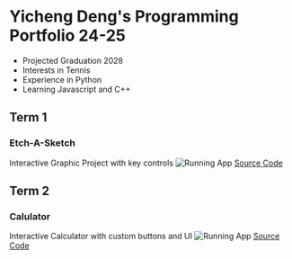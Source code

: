 # Yicheng Deng's Programming Portfolio 24-25
* Projected Graduation 2028
* Interests in Tennis
* Experience in Python
* Learning Javascript and C++
## Term 1
### Etch-A-Sketch
Interactive Graphic Project with key controls
![Running App]()
[Source Code]()  

## Term 2
### Calulator
Interactive Calculator with custom buttons and UI
![Running App](https://github.com/user-attachments/assets/e0fb807c-7ddc-40fe-962d-f834a0e88062
)
[Source Code]()
